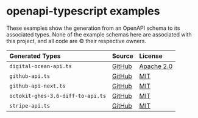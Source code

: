 # openapi-typescript examples

These examples show the generation from an OpenAPI schema to its associated types. None of the example schemas here are associated with this project, and all code are © their respective owners.

| Generated Types                   | Source                                                                                                                | License                                                                    |
| :-------------------------------- | :-------------------------------------------------------------------------------------------------------------------- | :------------------------------------------------------------------------- |
| `digital-ocean-api.ts`            | [GitHub](https://github.com/digitalocean/openapi)                                                                     | [Apache 2.0](https://github.com/digitalocean/openapi/blob/main/LICENSE)    |
| `github-api.ts`                   | [GitHub](https://github.com/github/rest-api-description/tree/main/descriptions/api.github.com)                        | [MIT](https://github.com/github/rest-api-description/blob/main/LICENSE.md) |
| `github-api-next.ts`              | [GitHub](https://github.com/github/rest-api-description/tree/main/descriptions-next/api.github.com)                   | [MIT](https://github.com/github/rest-api-description/blob/main/LICENSE.md) |
| `octokit-ghes-3.6-diff-to-api.ts` | [GitHub](https://github.com/octokit/octokit-next.js/tree/main/packages/types-openapi-ghes-3.6-diff-to-api.github.com) | [MIT](https://github.com/octokit/octokit-next.js/blob/main/LICENSE)        |
| `stripe-api.ts`                   | [GitHub](https://github.com/stripe/openapi)                                                                           | [MIT](https://github.com/stripe/openapi/blob/master/LICENSE)               |
